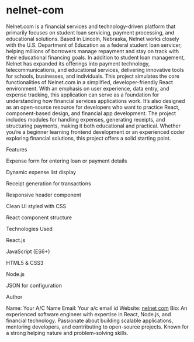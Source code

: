 # nelnet-com
Nelnet.com is a financial services and technology-driven platform that primarily focuses on student loan servicing, payment processing, and educational solutions. Based in Lincoln, Nebraska, Nelnet works closely with the U.S. Department of Education as a federal student loan servicer, helping millions of borrowers manage repayment and stay on track with their educational financing goals. In addition to student loan management, Nelnet has expanded its offerings into payment technology, telecommunications, and educational services, delivering innovative tools for schools, businesses, and individuals. This project simulates the core functionalities of Nelnet.com in a simplified, developer-friendly React environment. With an emphasis on user experience, data entry, and expense tracking, this application can serve as a foundation for understanding how financial services applications work. It’s also designed as an open-source resource for developers who want to practice React, component-based design, and financial app development. The project includes modules for handling expenses, generating receipts, and structuring payments, making it both educational and practical. Whether you’re a beginner learning frontend development or an experienced coder exploring financial solutions, this project offers a solid starting point.

Features

Expense form for entering loan or payment details

Dynamic expense list display

Receipt generation for transactions

Responsive header component

Clean UI styled with CSS

React component structure

Technologies Used

React.js

JavaScript (ES6+)

HTML5 & CSS3

Node.js

JSON for configuration

Author

Name: Your A/C Name
Email: Your a/c email id
Website: [nelnet com](https://www.nelnet.it.com)
Bio: An experienced software engineer with expertise in React, Node.js, and financial technology. Passionate about building scalable applications, mentoring developers, and contributing to open-source projects. Known for a strong helping nature and problem-solving skills.
